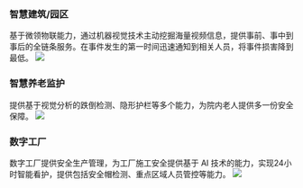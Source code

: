 ### 智慧建筑/园区
基于微领物联能力，通过机器视觉技术主动挖掘海量视频信息，提供事前、事中到事后的全链条服务。在事件发生的第一时间迅速通知到相关人员，将事件损害降到最低。
![](https://main.qcloudimg.com/raw/2a2587a0972e61340fdb590f4b5571f6.png)

### 智慧养老监护
提供基于视觉分析的跌倒检测、隐形护栏等多个能力，为院内老人提供多一份安全保障。
![](https://main.qcloudimg.com/raw/7b548625d50f63ffc6a025d07c70a38b.png)

### 数字工厂
数字工厂提供安全生产管理，为工厂施工安全提供基于 AI 技术的能力，实现24小时智能看护，提供包括安全帽检测、重点区域人员管控等能力。
![](https://main.qcloudimg.com/raw/d95c87b635020a28894d961128c9f8c8.png)
